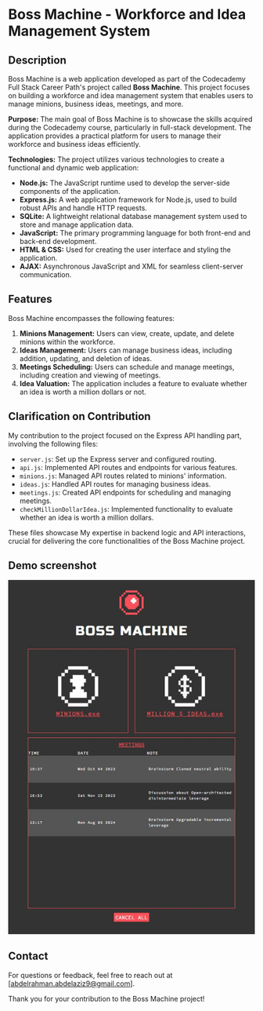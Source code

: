 # Boss Machine - Workforce and Idea Management System

## Description

Boss Machine is a web application developed as part of the Codecademy Full Stack Career Path's project called **Boss Machine**. This project focuses on building a workforce and idea management system that enables users to manage minions, business ideas, meetings, and more.

**Purpose:** The main goal of Boss Machine is to showcase the skills acquired during the Codecademy course, particularly in full-stack development. The application provides a practical platform for users to manage their workforce and business ideas efficiently.

**Technologies:** The project utilizes various technologies to create a functional and dynamic web application:

- **Node.js:** The JavaScript runtime used to develop the server-side components of the application.
- **Express.js:** A web application framework for Node.js, used to build robust APIs and handle HTTP requests.
- **SQLite:** A lightweight relational database management system used to store and manage application data.
- **JavaScript:** The primary programming language for both front-end and back-end development.
- **HTML & CSS:** Used for creating the user interface and styling the application.
- **AJAX:** Asynchronous JavaScript and XML for seamless client-server communication.

## Features

Boss Machine encompasses the following features:

1. **Minions Management:** Users can view, create, update, and delete minions within the workforce.
2. **Ideas Management:** Users can manage business ideas, including addition, updating, and deletion of ideas.
3. **Meetings Scheduling:** Users can schedule and manage meetings, including creation and viewing of meetings.
4. **Idea Valuation:** The application includes a feature to evaluate whether an idea is worth a million dollars or not.


## Clarification on Contribution

My contribution to the project focused on the Express API handling part, involving the following files:

- `server.js`: Set up the Express server and configured routing.
- `api.js`: Implemented API routes and endpoints for various features.
- `minions.js`: Managed API routes related to minions' information.
- `ideas.js`: Handled API routes for managing business ideas.
- `meetings.js`: Created API endpoints for scheduling and managing meetings.
- `checkMillionDollarIdea.js`: Implemented functionality to evaluate whether an idea is worth a million dollars.

These files showcase My expertise in backend logic and API interactions, crucial for delivering the core functionalities of the Boss Machine project.

## Demo screenshot

![Boss Machine Demo](Demo.JPG)

## Contact

For questions or feedback, feel free to reach out at [abdelrahman.abdelaziz9@gmail.com].

Thank you for your contribution to the Boss Machine project!
